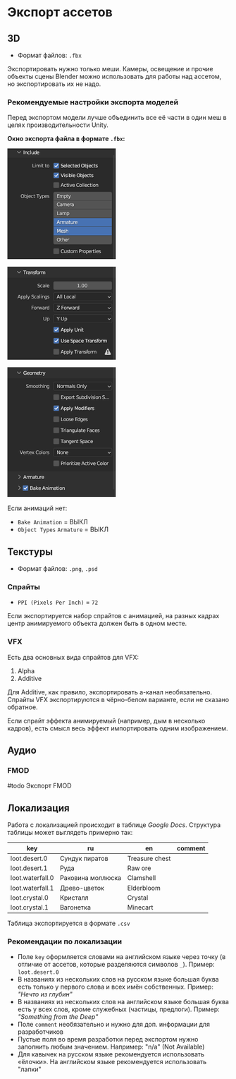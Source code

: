 # Экспорт ассетов
## 3D
- Формат файлов: `.fbx`

Экспортировать нужно только меши. Камеры, освещение и прочие объекты сцены Blender можно использовать для работы над ассетом, но экспортировать их не надо.

### Рекомендуемые настройки экспорта моделей
Перед экспортом модели лучше объединить все её части в один меш в целях производительности Unity.

**Окно экспорта файла в формате `.fbx`:**

![](img/import1.png)

![](img/import2.png) 

![](img/import3.png)

Если анимаций нет:
- `Bake Animation` = ВЫКЛ
- `Object Types` `Armature` = ВЫКЛ

## Текстуры
- Формат файлов: `.png`, `.psd`

### Спрайты
- `PPI (Pixels Per Inch)` = `72`

Если экспортируется набор спрайтов с анимацией, на разных кадрах центр анимируемого объекта должен быть в одном месте.

### VFX

Есть два основных вида спрайтов для VFX:
1. Alpha
2. Additive

Для Additive, как правило, экспортировать a-канал необязательно. Спрайты VFX экспортируются в чёрно-белом варианте, если не сказано обратное.

Если спрайт эффекта анимируемый (например, дым в несколько кадров), есть смысл весь эффект импортировать одним изображением.

## Аудио
### FMOD
#todo Экспорт FMOD 

## Локализация
Работа с локализацией происходит в таблице *Google Docs*. Структура таблицы может выглядеть примерно так:

| key              | ru                | en             | **comment** |
| ---------------- | ----------------- | -------------- | ----------- |
| loot.desert.0    | Сундук пиратов    | Treasure chest |             |
| loot.desert.1    | Руда              | Raw ore        |             |
| loot.waterfall.0 | Раковина моллюска | Clamshell      |             |
| loot.waterfall.1 | Древо-цветок      | Elderbloom     |             |
| loot.crystal.0   | Кристалл          | Crystal        |             |
| loot.crystal.1   | Вагонетка         | Minecart       |             |

Таблица экспортируется в формате `.csv`

### Рекомендации по локализации
- Поле `key` оформляется словами на английском языке через точку (в отличие от ассетов, которые разделяются символов `_`). Пример: `loot.desert.0`
- В названиях из нескольких слов на русском языке большая буква есть только у первого слова и всех имён собственных. Пример: *"Нечто из глубин"*
- В названиях из нескольких слов на английском языке большая буква есть у всех слов, кроме служебных (частицы, предлоги). Пример: *"Something from the Deep"*
- Поле `comment` необязательно и нужно для доп. информации для разработчиков
- Пустые поля во время разработки перед экспортом нужно заполнить любым значением. Например: "n/a" (Not Available)
- Для кавычек на русском языке рекомендуется использовать «ёлочки». На английском языке рекомендуется использовать "лапки"
